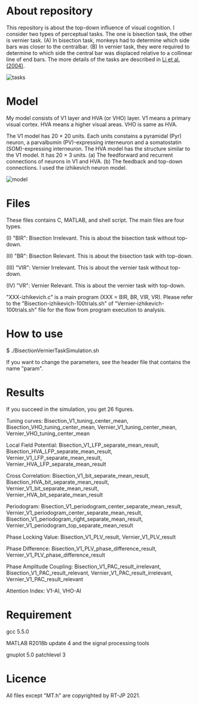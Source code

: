 # About repository
This repository is about the top-down influence of visual cognition. I consider two types of perceptual tasks. The one is bisection task, the other is vernier task. (A) In bisection task, monkeys had to determine which side bars was closer to the centralbar. (B) In vernier task, they were required to determine to which side the central bar was displaced relative to a collinear line of end bars. The more details of the tasks are described in [Li et al. (2004)](https://www.ncbi.nlm.nih.gov/pmc/articles/PMC1440483/).

![tasks](https://user-images.githubusercontent.com/81313746/113378909-20950c00-93b3-11eb-9e56-9f29f1685ada.jpg)

# Model
My model consists of V1 layer and HVA (or VHO) layer. V1 means a primary visual cortex. HVA means a higher visual areas. VHO is same as HVA.

The V1 model has 20 × 20 units. Each units constains a pyramidal (Pyr) neuron, a parvalbumin (PV)-expressing interneuron and a somatostatin (SOM)-expressing interneuron. The HVA model has the structure similar to the V1 model. It has 20 × 3 units. (a) The feedforward and recurrent connections of neurons in V1 and HVA. (b) The feedback and top-down connections. I used the izhikevich neuron model.

![model](https://user-images.githubusercontent.com/81313746/112433746-068d7500-8d86-11eb-8c21-32b6810faab5.jpg)

# Files
These files contains C, MATLAB, and shell script. The main files are four types.

(I) "BIR": Bisection Irrelevant. This is about the bisection task without top-down.

(II) "BR": Bisection Relevant. This is about the bisection task with top-down.

(III) "VIR": Vernier Irrelevant. This is about the vernier task without top-down.

(IV) "VR": Vernier Relevant. This is about the vernier task with top-down.

"XXX-izhikevich.c" is a main program (XXX = BIR, BR, VIR, VR). Please refer to the "Bisection-izhikevich-100trials.sh" of "Vernier-izhikevich-100trials.sh" file for the flow from program execution to analysis.

# How to use
$ ./BisectionVernierTaskSimulation.sh

If you want to change the parameters, see the header file that contains the name "param".

# Results
If you succeed in the simulation, you get 26 figures. 

Tuning curves: Bisection_V1_tuning_center_mean, Bisection_VHO_tuning_center_mean, Vernier_V1_tuning_center_mean, Vernier_VHO_tuning_center_mean

Local Field Potential: Bisection_V1_LFP_separate_mean_result, Bisection_HVA_LFP_separate_mean_result, Vernier_V1_LFP_separate_mean_result, Vernier_HVA_LFP_separate_mean_result

Cross Correlation: Bisection_V1_bit_separate_mean_result, Bisection_HVA_bit_separate_mean_result, Vernier_V1_bit_separate_mean_result, Vernier_HVA_bit_separate_mean_result

Periodogram: Bisection_V1_periodogram_center_separate_mean_result, Vernier_V1_periodogram_center_separate_mean_result, Bisection_V1_periodogram_right_separate_mean_result, Vernier_V1_periodogram_top_separate_mean_result

Phase Locking Value: Bisection_V1_PLV_result, Vernier_V1_PLV_result

Phase Difference: Bisection_V1_PLV_phase_difference_result, Vernier_V1_PLV_phase_difference_result

Phase Amplitude Coupling: Bisection_V1_PAC_result_irrelevant, Bisection_V1_PAC_result_relevant, Vernier_V1_PAC_result_irrelevant, Vernier_V1_PAC_result_relevant

Attention Index: V1-AI, VHO-AI

# Requirement
gcc 5.5.0

MATLAB R2018b update 4 and the signal processing tools

gnuplot 5.0 patchlevel 3

# Licence
All files except "MT.h" are copyrighted by RT-JP 2021.
